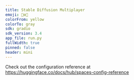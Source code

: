 ```yaml
---
title: Stable Diffusion Multiplayer 
emoji: 👥⚙️🎨
colorFrom: yellow
colorTo: gray
sdk: gradio
sdk_version: 3.4
app_file: run.py
fullWidth: true
pinned: false
header: mini
---
```


Check out the configuration reference at https://huggingface.co/docs/hub/spaces-config-reference
